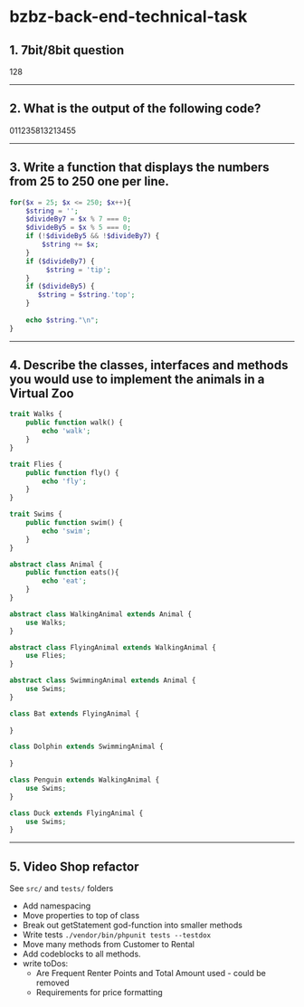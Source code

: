 # bzbz-back-end-technical-task


## 1. 7bit/8bit question

128

___
## 2. What is the output of the following code?

011235813213455

___
## 3. Write a function that displays the numbers from 25 to 250 one per line.

```php
for($x = 25; $x <= 250; $x++){
    $string = '';
    $divideBy7 = $x % 7 === 0;
    $divideBy5 = $x % 5 === 0;
    if (!$divideBy5 && !$divideBy7) {
        $string += $x;
    } 
    if ($divideBy7) {
         $string = 'tip';
    }
    if ($divideBy5) {
       $string = $string.'top';
    }
    
    echo $string."\n";
}
```
___
## 4. Describe the classes, interfaces and methods you would use to implement the animals in a Virtual Zoo 

```php
trait Walks {
    public function walk() {
        echo 'walk';
    }
}

trait Flies {
    public function fly() {
        echo 'fly';
    }
}

trait Swims {
    public function swim() {
        echo 'swim';
    }
}

abstract class Animal {
    public function eats(){
        echo 'eat';
    }
}

abstract class WalkingAnimal extends Animal {
    use Walks;
}

abstract class FlyingAnimal extends WalkingAnimal {
    use Flies;
}

abstract class SwimmingAnimal extends Animal {
    use Swims;
}

class Bat extends FlyingAnimal {
    
}

class Dolphin extends SwimmingAnimal {
    
}

class Penguin extends WalkingAnimal {
    use Swims;
}

class Duck extends FlyingAnimal {
    use Swims;
}
```
___
## 5. Video Shop refactor

See `src/` and `tests/` folders

* Add namespacing
* Move properties to top of class 
* Break out getStatement god-function into smaller methods
* Write tests `./vendor/bin/phpunit tests --testdox`
* Move many methods from Customer to Rental
* Add codeblocks to all methods.
* write toDos: 
  * Are Frequent Renter Points and Total Amount used - could be removed
  * Requirements for price formatting


